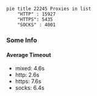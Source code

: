 
```mermaid
pie title 22245 Proxies in list
    "HTTP" : 15927
    "HTTPS": 5435
    "SOCKS" : 4001
```

### Some Info
#### Average Timeout

- mixed: 4.6s
- http: 2.6s
- https: 7.6s
- socks: 6.4s